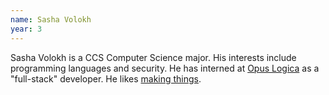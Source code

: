 ```yaml
---
name: Sasha Volokh
year: 3
---
```



Sasha Volokh is a CCS Computer Science major. His interests include programming languages and security. He has interned at [Opus Logica](https://opuslogica.com/) as a "full-stack" developer. He likes [making things](http://about.sashavol.com/).
